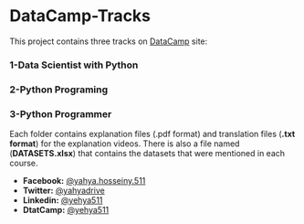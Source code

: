 # DataCamp-Tracks
This project contains three tracks on [DataCamp](https://www.DataCamp.com) site:
### 1-Data Scientist with Python
### 2-Python Programing
### 3-Python Programmer

Each folder contains explanation files (.pdf format) and translation files (**.txt format**) for the explanation videos.
There is also a file named (**DATASETS.xlsx**) that contains the datasets that were mentioned in each course.

* **Facebook:**	[@yahya.hosseiny.511](https://www.facebook.com/yahya.hosseiny.511)
* **Twitter:**	[@yahyadrive](https://twitter.com/yahyadrive)
* **Linkedin:**	[@yehya511](https://www.linkedin.com/in/yahyahusseiny511)
* **DtatCamp:**	[@yehya511](https://www.datacamp.com/profile/yehya511)
